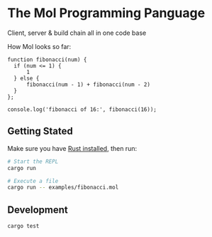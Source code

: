 # The Mol Programming Panguage

Client, server & build chain all in one code base

How Mol looks so far:

```mol
function fibonacci(num) {
  if (num <= 1) {
      1
  } else {
      fibonacci(num - 1) + fibonacci(num - 2)
  }
};

console.log('fibonacci of 16:', fibonacci(16));
```

## Getting Stated

Make sure you have [Rust installed](https://www.rust-lang.org/tools/install), then run:

```sh
# Start the REPL
cargo run

# Execute a file
cargo run -- examples/fibonacci.mol
```

## Development

```sh
cargo test
```
